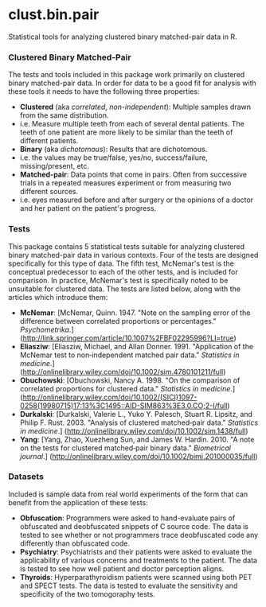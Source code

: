 # clust.bin.pair

Statistical tools for analyzing clustered binary matched-pair data in R.

### Clustered Binary Matched-Pair

The tests and tools included in this package work primarily on clustered binary matched-pair data. In order for data to be a good fit for analysis with these tools it needs to have the following three properties:

- **Clustered** (aka *correlated*, *non-independent*): Multiple samples drawn from the same distribution. 
 - i.e. Measure multiple teeth from each of several dental patients. The teeth of one patient are more likely to be similar than the teeth of different patients.
- **Binary** (aka *dichotomous*): Results that are dichotomous.
 - i.e. the values may be true/false, yes/no, success/failure, missing/present, etc.
- **Matched-pair**: Data points that come in pairs. Often from successive trials in a repeated measures experiment or from measuring two different sources.
 - i.e. eyes measured before and after surgery or the opinions of a doctor and her patient on the patient's progress.

### Tests
This package contains 5 statistical tests suitable for analyzing clustered binary matched-pair data in various contexts. Four of the tests are designed specifically for this type of data. The fifth test, McNemar's test is the conceptual predecessor to each of the other tests, and is included for comparison. In practice, McNemar's test is specifically noted to be unsuitable for clustered data. The tests are listed below, along with the articles which introduce them:

- **McNemar**:
[McNemar, Quinn. 1947. "Note on the sampling error of the difference between correlated proportions or percentages." *Psychometrika*.]
(http://link.springer.com/article/10.1007%2FBF02295996?LI=true)
- **Eliasziw**:
[Eliasziw, Michael, and Allan Donner. 1991. "Application of the McNemar test to non‐independent matched pair data." *Statistics in medicine*.]
(http://onlinelibrary.wiley.com/doi/10.1002/sim.4780101211/full)
- **Obuchowski**:
[Obuchowski, Nancy A. 1998. "On the comparison of correlated proportions for clustered data." *Statistics in medicine*.]
(http://onlinelibrary.wiley.com/doi/10.1002/(SICI)1097-0258(19980715)17:13%3C1495::AID-SIM863%3E3.0.CO;2-I/full)
- **Durkalski**:
[Durkalski, Valerie L., Yuko Y. Palesch, Stuart R. Lipsitz, and Philip F. Rust. 2003. "Analysis of clustered matched‐pair data." *Statistics in medicine*.]
(http://onlinelibrary.wiley.com/doi/10.1002/sim.1438/full)
- **Yang**:
[Yang, Zhao, Xuezheng Sun, and James W. Hardin. 2010. "A note on the tests for clustered matched‐pair binary data." *Biometrical journal*.]
(http://onlinelibrary.wiley.com/doi/10.1002/bimj.201000035/full)

### Datasets

Included is sample data from real world experiments of the form that can benefit from the application of these tests:

- **Obfuscation**: Programmers were asked to hand-evaluate pairs of obfuscated and deobfuscated snippets of C source code. The data is tested to see whether or not programmers trace deobfuscated code any differently than obfuscated code.
- **Psychiatry**: Psychiatrists and their patients were asked to evaluate the applicability of various concerns and treatments to the patient. The data is tested to see how well patient and doctor perception aligns.
- **Thyroids**: Hyperparathyroidism patients were scanned using both PET and SPECT tests. The data is tested to evaluate the sensitivity and specificity of the two tomogoraphy tests.
